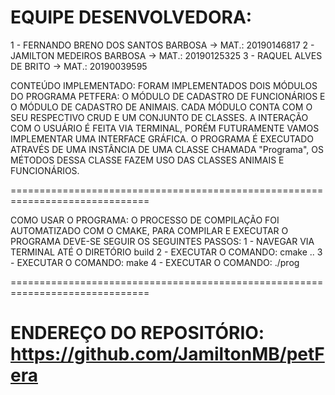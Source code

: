 # EQUIPE DESENVOLVEDORA:
1 - FERNANDO BRENO DOS SANTOS BARBOSA -> MAT.: 20190146817
2 - JAMILTON MEDEIROS BARBOSA -> MAT.: 20190125325
3 - RAQUEL ALVES DE BRITO -> MAT.: 20190039595


CONTEÚDO IMPLEMENTADO:
FORAM IMPLEMENTADOS DOIS MÓDULOS DO PROGRAMA PETFERA: O MÓDULO DE CADASTRO DE
FUNCIONÁRIOS E O MÓDULO DE CADASTRO DE ANIMAIS. CADA MÓDULO CONTA COM O SEU
RESPECTIVO CRUD E UM CONJUNTO DE CLASSES. A INTERAÇÃO COM O USUÁRIO É FEITA VIA
TERMINAL, PORÉM FUTURAMENTE VAMOS IMPLEMENTAR UMA INTERFACE GRÁFICA. O PROGRAMA
É EXECUTADO ATRAVÉS DE UMA INSTÂNCIA DE UMA CLASSE CHAMADA "Programa", OS MÉTODOS
DESSA CLASSE FAZEM USO DAS CLASSES ANIMAIS E FUNCIONÁRIOS.


==============================================================================


COMO USAR O PROGRAMA:
O PROCESSO DE COMPILAÇÃO FOI AUTOMATIZADO COM O CMAKE, PARA COMPILAR E EXECUTAR
O PROGRAMA DEVE-SE SEGUIR OS SEGUINTES PASSOS:
1 - NAVEGAR VIA TERMINAL ATÉ O DIRETÓRIO build
2 - EXECUTAR O COMANDO: cmake ..
3 - EXECUTAR O COMANDO: make
4 - EXECUTAR O COMANDO: ./prog


==============================================================================


ENDEREÇO DO REPOSITÓRIO:
https://github.com/JamiltonMB/petFera
==============================================================================
